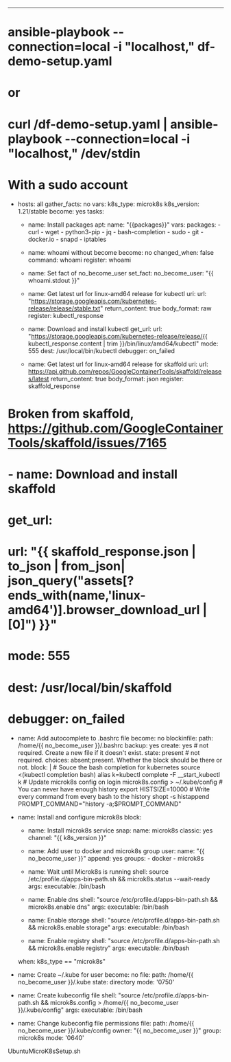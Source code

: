 ---
# ansible-playbook --connection=local -i "localhost,"  df-demo-setup.yaml
# or
# curl <IP>/df-demo-setup.yaml | ansible-playbook --connection=local -i "localhost," /dev/stdin
# With a sudo account
 -
   hosts: all
   gather_facts: no
   vars:
     k8s_type: microk8s
     k8s_version: 1.21/stable
   become: yes
   tasks:
   - name: Install packages
     apt:
       name: "{{packages}}"
     vars:
       packages:
         - curl
         - wget
         - python3-pip
         - jq
         - bash-completion
         - sudo
         - git
         - docker.io
         - snapd
         - iptables

   - name: whoami without become
     become: no
     changed_when: false
     command: whoami
     register: whoami

   - name: Set fact of no_become_user
     set_fact:
       no_become_user: "{{ whoami.stdout }}"

   - name: Get latest url for linux-amd64 release for kubectl
     uri:
       url: "https://storage.googleapis.com/kubernetes-release/release/stable.txt"
       return_content: true
       body_format: raw
     register: kubectl_response

   - name: Download and install kubectl
     get_url:
       url: "https://storage.googleapis.com/kubernetes-release/release/{{ kubectl_response.content | trim }}/bin/linux/amd64/kubectl"
       mode: 555
       dest: /usr/local/bin/kubectl
     debugger: on_failed

   - name: Get latest url for linux-amd64 release for skaffold
     uri:
       url: https://api.github.com/repos/GoogleContainerTools/skaffold/releases/latest
       return_content: true
       body_format: json
     register: skaffold_response

# Broken from skaffold, https://github.com/GoogleContainerTools/skaffold/issues/7165
#   - name: Download and install skaffold
#     get_url:
#       url: "{{ skaffold_response.json | to_json | from_json| json_query(\"assets[?ends_with(name,'linux-amd64')].browser_download_url | [0]\") }}"
#       mode: 555
#       dest: /usr/local/bin/skaffold
#     debugger: on_failed

   - name: Add autocomplete to .bashrc file
     become: no
     blockinfile:
       path: /home/{{ no_become_user }}/.bashrc
       backup: yes
       create: yes # not required. Create a new file if it doesn't exist.
       state: present # not required. choices: absent;present. Whether the block should be there or not.
       block: |
         # Souce the bash completion for kubernetes
         source <(kubectl completion bash)
         alias k=kubectl
         complete -F __start_kubectl k
         # Update microk8s config on login
         microk8s.config > ~/.kube/config
         # You can never have enough history
         export HISTSIZE=10000
         # Write every command from every bash to the history
         shopt -s histappend
         PROMPT_COMMAND="history -a;$PROMPT_COMMAND"
   - name: Install and configure microk8s
     block:

     - name: Install microk8s service
       snap:
         name: microk8s
         classic: yes
         channel: "{{ k8s_version }}"

     - name: Add user to docker and microk8s group
       user:
         name: "{{ no_become_user }}"
         append: yes
         groups:
           - docker
           - microk8s

     - name: Wait until Microk8s is running
       shell: source /etc/profile.d/apps-bin-path.sh && microk8s.status --wait-ready
       args:
         executable: /bin/bash

     - name: Enable dns
       shell: "source /etc/profile.d/apps-bin-path.sh && microk8s.enable dns"
       args:
         executable: /bin/bash

     - name: Enable storage
       shell: "source /etc/profile.d/apps-bin-path.sh && microk8s.enable storage"
       args:
         executable: /bin/bash

     - name: Enable registry
       shell: "source /etc/profile.d/apps-bin-path.sh && microk8s.enable registry"
       args:
         executable: /bin/bash

     when: k8s_type == "microk8s"

   - name: Create ~/.kube for user
     become: no
     file:
       path: /home/{{ no_become_user }}/.kube
       state: directory
       mode: '0750'

   - name: Create kubeconfig file
     shell: "source /etc/profile.d/apps-bin-path.sh && microk8s.config > /home/{{ no_become_user }}/.kube/config"
     args:
       executable: /bin/bash

   - name: Change kubeconfig file permissions
     file:
       path: /home/{{ no_become_user }}/.kube/config
       owner: "{{ no_become_user }}"
       group: microk8s
       mode: '0640'

UbuntuMicroK8sSetup.sh
